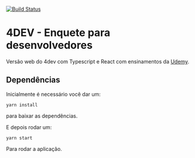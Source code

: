 [![Build Status](https://www.travis-ci.com/RenatoDTH/Clean_React.svg?branch=master)](https://www.travis-ci.com/RenatoDTH/Clean_React)
# 4DEV - Enquete para desenvolvedores
Versão web do 4dev com Typescript e React com ensinamentos da [Udemy](https://www.udemy.com/course/react-com-mango/?referralCode=552F88858EAE76346C8B).

## Dependências
Inicialmente é necessário você dar um:

```
yarn install
```
para baixar as dependências.

E depois rodar um:

```
yarn start
```
Para rodar a aplicação.
